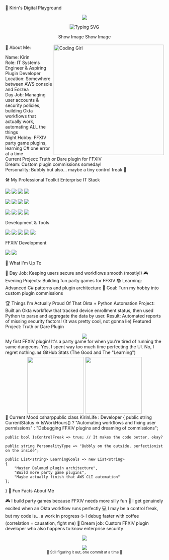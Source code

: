 🌟 Kirin's Digital Playground
<p align="center">
  <img src="https://capsule-render.vercel.app/api?text=Hello%20World!%20✨&animation=fadeIn&type=waving&color=gradient&height=100&fontColor=ffffff&fontSize=32"/>
</p>
<p align="center">
  <img src="https://readme-typing-svg.herokuapp.com?font=Fira+Code&weight=500&size=24&duration=3000&pause=1000&color=FF69B4&center=true&vCenter=true&multiline=true&width=600&height=80&lines=IT+Systems+Engineer;FFXIV+Plugin+Enthusiast;Workflow+Automation+Lover!" alt="Typing SVG" />
</p>
<div align="center">
Show Image
Show Image
</div>
<br>
<img align="right" alt="Coding Girl" width="350" src="https://media.giphy.com/media/L8K62iTDkzGX6/giphy.gif">
👋 About Me:

Name: Kirin  
Role: IT Systems Engineer & Aspiring Plugin Developer  
Location: Somewhere between AWS console and Eorzea  
Day Job: Managing user accounts & security policies, building Okta workflows that actually work, automating ALL the things  
Night Hobby: FFXIV party game plugins, learning C# one error at a time  
Current Project: Truth or Dare plugin for FFXIV  
Dream: Custom plugin commissions someday!  
Personality: Bubbly but also... maybe a tiny control freak 👀  

🛠️ My Professional Toolkit
Enterprise IT Stack
<p align="left">
  <img src="https://img.shields.io/badge/Okta-007DC1?style=for-the-badge&logo=okta&logoColor=white"/>
  <img src="https://img.shields.io/badge/Okta%20Workflows-007DC1?style=for-the-badge&logoColor=white"/>
  <img src="https://img.shields.io/badge/JumpCloud-FF6900?style=for-the-badge&logoColor=white"/>
  <img src="https://img.shields.io/badge/AWS-232F3E?style=for-the-badge&logo=amazon-aws&logoColor=white"/>
</p>
<p align="left">
  <img src="https://img.shields.io/badge/Microsoft%20Azure-0078D4?style=for-the-badge&logo=microsoft-azure&logoColor=white"/>
  <img src="https://img.shields.io/badge/Microsoft%20Exchange-0078D4?style=for-the-badge&logo=microsoft-exchange&logoColor=white"/>
  <img src="https://img.shields.io/badge/Microsoft%20Intune-0078D4?style=for-the-badge&logo=microsoft&logoColor=white"/>
  <img src="https://img.shields.io/badge/Google%20Workspace-4285F4?style=for-the-badge&logo=google&logoColor=white"/>
</p>
<p align="left">
  <img src="https://img.shields.io/badge/CrowdStrike-E01F3D?style=for-the-badge&logo=crowdstrike&logoColor=white"/>
  <img src="https://img.shields.io/badge/Mosyle-5865F2?style=for-the-badge"/>
  <img src="https://img.shields.io/badge/Kandji-4A90E2?style=for-the-badge"/>
  <img src="https://img.shields.io/badge/Twingate-6B46C1?style=for-the-badge"/>
</p>
Development & Tools
<p align="left">
  <img src="https://img.shields.io/badge/Python-3776AB?style=for-the-badge&logo=python&logoColor=white"/>
  <img src="https://img.shields.io/badge/C%23-239120?style=for-the-badge&logo=c-sharp&logoColor=white"/>
  <img src="https://img.shields.io/badge/SQL-CC2927?style=for-the-badge&logo=microsoft-sql-server&logoColor=white"/>
  <img src="https://img.shields.io/badge/Excel-217346?style=for-the-badge&logo=microsoft-excel&logoColor=white"/>
  <img src="https://img.shields.io/badge/Hyper--V-0078D4?style=for-the-badge&logo=microsoft&logoColor=white"/>
</p>
FFXIV Development
<p align="left">
  <img src="https://img.shields.io/badge/Dalamud-FF69B4?style=for-the-badge"/>
  <img src="https://img.shields.io/badge/Party%20Games-9D4EDD?style=for-the-badge"/>
</p>
🎯 What I'm Up To

💼 Day Job: Keeping users secure and workflows smooth (mostly!)
🎮 Evening Projects: Building fun party games for FFXIV
📚 Learning: Advanced C# patterns and plugin architecture
🌟 Goal: Turn my hobby into custom plugin commissions

🏆 Things I'm Actually Proud Of
That Okta + Python Automation Project:
Built an Okta workflow that tracked device enrollment status, then used Python to parse and aggregate the data by user. Result: Automated reports of missing security factors! (It was pretty cool, not gonna lie)
Featured Project: Truth or Dare Plugin
<div align="center">
  <a href="https://github.com/kirin-xiv/FFToD-Release">
    <img src="https://github-readme-stats.vercel.app/api/pin/?username=kirin-xiv&repo=FFToD-Release&theme=radical&border_radius=15&bg_color=0d1117&title_color=FF69B4&icon_color=9D4EDD&text_color=ffffff" />
  </a>
</div>
My first FFXIV plugin! It's a party game for when you're tired of running the same dungeons. Yes, I spent way too much time perfecting the UI. No, I regret nothing.
📊 GitHub Stats (The Good and The "Learning")
<div align="center">
  <img height="180em" src="https://github-readme-stats.vercel.app/api?username=kirin-xiv&show_icons=true&theme=radical&include_all_commits=true&count_private=true&border_radius=15&bg_color=0d1117&title_color=FF69B4&icon_color=9D4EDD&text_color=ffffff"/>
  <img height="180em" src="https://github-readme-stats.vercel.app/api/top-langs/?username=kirin-xiv&layout=compact&langs_count=6&theme=radical&border_radius=15&bg_color=0d1117&title_color=FF69B4&text_color=ffffff"/>
</div>
💭 Current Mood
csharppublic class KirinLife : Developer
{
    public string CurrentStatus => IsWorkHours() ? 
        "Automating workflows and fixing user permissions" : 
        "Debugging FFXIV plugins and dreaming of commissions";
        
    public bool IsControlFreak => true; // It makes the code better, okay?
    
    public string PersonalityType => "Bubbly on the outside, perfectionist on the inside";
    
    public List<string> LearningGoals => new List<string>
    {
        "Master Dalamud plugin architecture",
        "Build more party game plugins", 
        "Maybe actually finish that AWS CLI automation"
    };
}
🌈 Fun Facts About Me

🎮 I build party games because FFXIV needs more silly fun
🤖 I get genuinely excited when an Okta workflow runs perfectly
💻 I may be a control freak, but my code is... a work in progress
☕ I debug faster with coffee (correlation = causation, fight me)
🎯 Dream job: Custom FFXIV plugin developer who also happens to know enterprise security


<p align="center">
  <img src="https://capsule-render.vercel.app/api?type=waving&color=gradient&height=80&section=footer"/>
</p>
<div align="center">
  <img src="https://komarev.com/ghpvc/?username=kirin-xiv&color=FF69B4&style=flat-square&label=Visitors" />
  <br>
  <sub>💜 Still figuring it out, one commit at a time 💜</sub>
</div>
